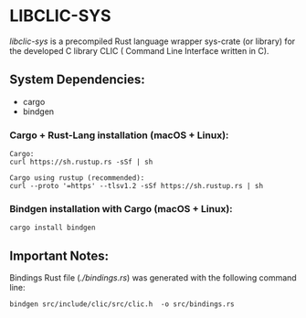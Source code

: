 # LIBCLIC-SYS
*libclic-sys* is a precompiled Rust language wrapper sys-crate (or library) for the developed C library CLIC ( Command Line Interface written in C).
## System Dependencies:
- cargo 
- bindgen 

### Cargo + Rust-Lang installation (macOS + Linux):
```
Cargo:
curl https://sh.rustup.rs -sSf | sh

Cargo using rustup (recommended):
curl --proto '=https' --tlsv1.2 -sSf https://sh.rustup.rs | sh
```
### Bindgen installation with Cargo (macOS + Linux):
```
cargo install bindgen
```

## Important Notes:
Bindings Rust file (*./bindings.rs*) was generated with the following command line:
```
bindgen src/include/clic/src/clic.h  -o src/bindings.rs
```